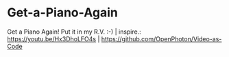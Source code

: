 # Get-a-Piano-Again
Get a Piano Again! Put it in my R.V. :-) | inspire.: https://youtu.be/Hx3DhoLFO4s | https://github.com/OpenPhoton/Video-as-Code 
